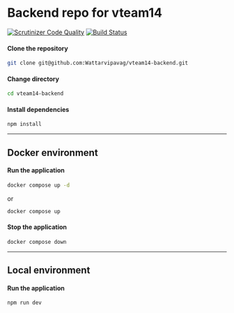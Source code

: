 # Backend repo for vteam14
[![Scrutinizer Code Quality](https://scrutinizer-ci.com/g/jkberiksson/vteam14-backend/badges/quality-score.png?b=main)](https://scrutinizer-ci.com/g/jkberiksson/vteam14-backend/?branch=main)
[![Build Status](https://scrutinizer-ci.com/g/jkberiksson/vteam14-backend/badges/build.png?b=main)](https://scrutinizer-ci.com/g/jkberiksson/vteam14-backend/build-status/main)

#### **Clone the repository**

```bash
git clone git@github.com:Wattarvipavag/vteam14-backend.git
```

#### **Change directory**

```bash
cd vteam14-backend
```

#### **Install dependencies**

```bash
npm install
```

---

## **Docker environment**

#### **Run the application**

```bash
docker compose up -d
```

or

```bash
docker compose up
```

#### **Stop the application**

```bash
docker compose down
```

---

## **Local environment**

#### **Run the application**

```bash
npm run dev
```
